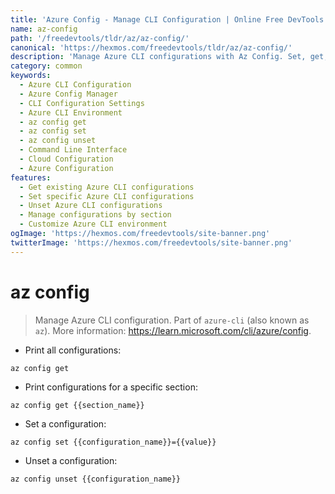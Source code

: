 ```yaml
---
title: 'Azure Config - Manage CLI Configuration | Online Free DevTools by Hexmos'
name: az-config
path: '/freedevtools/tldr/az/az-config/'
canonical: 'https://hexmos.com/freedevtools/tldr/az/az-config/'
description: 'Manage Azure CLI configurations with Az Config. Set, get, and unset configurations to customize your Azure CLI environment. Free online tool, no registration required.'
category: common
keywords:
  - Azure CLI Configuration
  - Azure Config Manager
  - CLI Configuration Settings
  - Azure CLI Environment
  - az config get
  - az config set
  - az config unset
  - Command Line Interface
  - Cloud Configuration
  - Azure Configuration
features:
  - Get existing Azure CLI configurations
  - Set specific Azure CLI configurations
  - Unset Azure CLI configurations
  - Manage configurations by section
  - Customize Azure CLI environment
ogImage: 'https://hexmos.com/freedevtools/site-banner.png'
twitterImage: 'https://hexmos.com/freedevtools/site-banner.png'
---
```


# az config

> Manage Azure CLI configuration.
> Part of `azure-cli` (also known as `az`).
> More information: <https://learn.microsoft.com/cli/azure/config>.

- Print all configurations:

`az config get`

- Print configurations for a specific section:

`az config get {{section_name}}`

- Set a configuration:

`az config set {{configuration_name}}={{value}}`

- Unset a configuration:

`az config unset {{configuration_name}}`
